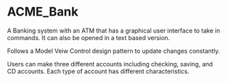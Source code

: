# ACME_Bank
A Banking system with an ATM that has a graphical user interface to take in commands. 
It can also be opened in a text based version.

Follows a Model Veiw Control design pattern to update changes constantly.

Users can make three different accounts including checking, saving, and CD accounts.
Each type of account has different characteristics.
